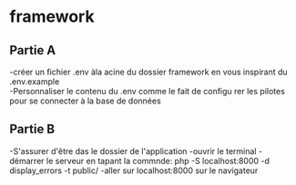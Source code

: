 # framework

## Partie A
   -créer un fichier .env àla acine du dossier framework en vous inspirant du .env.example              
   -Personnaliser le contenu du .env comme le fait de configu rer les pilotes pour se connecter à la base de données

## Partie B

   -S'assurer d'être das le dossier de l'application
   -ouvrir le terminal
   -démarrer le serveur en tapant la commnde:
    php -S localhost:8000 -d display_errors -t public/
   -aller sur localhost:8000 sur le navigateur

